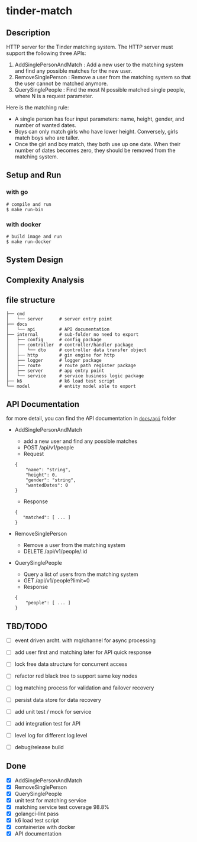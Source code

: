 # tinder-match

## Description
HTTP server for the Tinder matching system. The HTTP server must support the following three APIs:
1. AddSinglePersonAndMatch : Add a new user to the matching system and find any possible matches for the new user.
2. RemoveSinglePerson : Remove a user from the matching system so that the user cannot be matched anymore.
3. QuerySinglePeople : Find the most N possible matched single people, where N is a request parameter.

Here is the matching rule:
- A single person has four input parameters: name, height, gender, and number of
wanted dates.
- Boys can only match girls who have lower height. Conversely, girls match boys who
are taller.
- Once the girl and boy match, they both use up one date. When their number of dates
becomes zero, they should be removed from the matching system.


## Setup and Run
### with go
```
# compile and run
$ make run-bin
```

### with docker
```
# build image and run
$ make run-docker
```

## System Design


## Complexity Analysis


## file structure
```
├── cmd
│   └── server      # server entry point
├── docs
│   └── api         # API documentation
├── internal        # sub-folder no need to export
│   ├── config      # config package
│   ├── controller  # controller/handler package
│   │   └── dto     # controller data transfer object
│   ├── http        # gin engine for http 
│   ├── logger      # logger package
│   ├── route       # route path register package
│   ├── server      # app entry point
│   └── service     # service business logic package
├── k6              # k6 load test script
└── model           # entity model able to export
```

## API Documentation
for more detail, you can
find the API documentation in [`docs/api`](https://github.com/jynychen/tinder-match/tree/main/docs/api) folder

* AddSinglePersonAndMatch
    - add a new user and find any possible matches
    - POST /api/v1/people
    - Request
    ```
    {
        "name": "string",
        "height": 0,
        "gender": "string",
        "wantedDates": 0
    }
    ```
    - Response
    ```
    {
       "matched": [ ... ]
    }
    ```

* RemoveSinglePerson
    - Remove a user from the matching system
    - DELETE /api/v1/people/:id

* QuerySinglePeople
    -  Query a list of users from the matching system
    - GET /api/v1/people?limit=0
    - Response
    ```
    {
        "people": [ ... ]
    }
    ```


## TBD/TODO
- [ ] event driven archt. with mq/channel for async processing
- [ ] add user first and matching later for API quick response
- [ ] lock free data structure for concurrent access
- [ ] refactor red black tree to support same key nodes
- [ ] log matching process for validation and failover recovery
- [ ] persist data store for data recovery
- [ ] add unit test / mock for service
- [ ] add integration test for API
- [ ] level log for different log level
- [ ] debug/release build


## Done
- [x] AddSinglePersonAndMatch
- [x] RemoveSinglePerson
- [x] QuerySinglePeople
- [x] unit test for matching service
- [x] matching service test coverage 98.8%
- [x] golangci-lint pass
- [x] k6 load test script
- [x] containerize with docker
- [x] API documentation